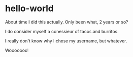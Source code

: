# hello-world

About time I did this actually. Only been what, 2 years or so?

I do consider myself a conessieur of tacos and burritos. 

I really don't know why I chose my username, but whatever.

Wooooooo!
